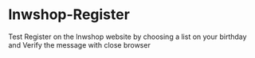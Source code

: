# lnwshop-Register

Test Register on the lnwshop website by choosing a list on your birthday and Verify the message with close browser
